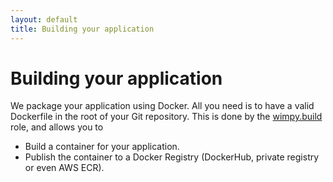 ```yaml
---
layout: default
title: Building your application
---
```


# Building your application

We package your application using Docker. All you need is to have a valid Dockerfile in the root of your Git repository.
This is done by the [wimpy.build](https://github.com/wimpy/wimpy.build) role, and allows you to
- Build a container for your application.
- Publish the container to a Docker Registry (DockerHub, private registry or even AWS ECR).
